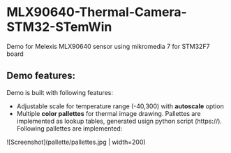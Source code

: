 # MLX90640-Thermal-Camera-STM32-STemWin
 Demo for Melexis MLX90640 sensor using mikromedia 7 for STM32F7 board
## Demo features:
Demo is built with following features:
- Adjustable scale for temperature range (-40,300) with **autoscale** option
- Multiple **color pallettes** for thermal image drawing. Pallettes are implemented as lookup tables, generated usign python script (https://). Following pallettes are implemented:

![Screenshot](pallette/pallettes.jpg | width=200)
